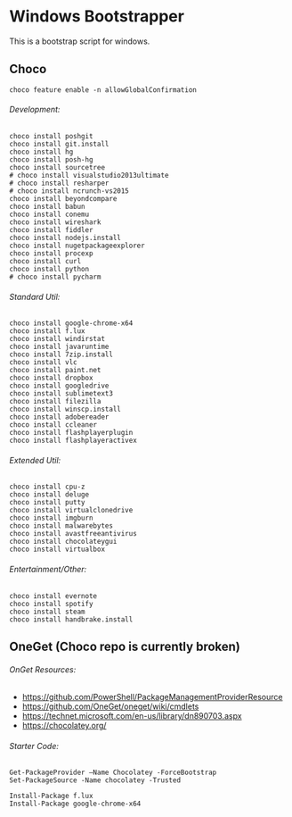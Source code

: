# Windows Bootstrapper
This is a bootstrap script for windows.

## Choco
```
choco feature enable -n allowGlobalConfirmation
```

###### Development: 
```
choco install poshgit
choco install git.install
choco install hg
choco install posh-hg
choco install sourcetree
# choco install visualstudio2013ultimate
# choco install resharper
# choco install ncrunch-vs2015
choco install beyondcompare
choco install babun
choco install conemu
choco install wireshark
choco install fiddler
choco install nodejs.install
choco install nugetpackageexplorer
choco install procexp
choco install curl
choco install python
# choco install pycharm
```

###### Standard Util:
```
choco install google-chrome-x64
choco install f.lux
choco install windirstat
choco install javaruntime
choco install 7zip.install
choco install vlc
choco install paint.net
choco install dropbox
choco install googledrive
choco install sublimetext3
choco install filezilla
choco install winscp.install
choco install adobereader
choco install ccleaner
choco install flashplayerplugin
choco install flashplayeractivex
```

###### Extended Util:
```
choco install cpu-z
choco install deluge
choco install putty
choco install virtualclonedrive
choco install imgburn
choco install malwarebytes
choco install avastfreeantivirus
choco install chocolateygui
choco install virtualbox
```

###### Entertainment/Other:
```
choco install evernote
choco install spotify
choco install steam
choco install handbrake.install
```

## OneGet (Choco repo is currently broken) 
###### OnGet Resources: 
- https://github.com/PowerShell/PackageManagementProviderResource
- https://github.com/OneGet/oneget/wiki/cmdlets
- https://technet.microsoft.com/en-us/library/dn890703.aspx
- https://chocolatey.org/

###### Starter Code: 
```
Get-PackageProvider –Name Chocolatey -ForceBootstrap
Set-PackageSource -Name chocolatey -Trusted 

Install-Package f.lux
Install-Package google-chrome-x64
```
